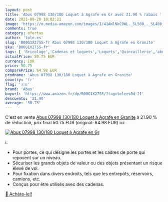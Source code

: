 ```yaml
---
layout: post
title: 'Abus 07998 130/180 Loquet à Agrafe en Gr avec 21.90 % rabais '
date: 2021-09-20 18:02:21
image: 'https://m.media-amazon.com/images/I/41AWlNkC9WL._SL500_._SL400_.jpg'
comments: true
category: ofertas
author: 'tole.es'
slug: 'B00G1X27SS-fr Abus 07998 130/180 Loquet à Agrafe en Granite'
sku: 'B00G1X27SS-fr'
tags: [ 'Bricolage','Cadenas et loquets','Loquets','Quincaillerie','abus', ]
actualPrice: 50.75 EUR
currency: EUR
price: 50.75
comparePrice: 64.98 EUR
prodname: 'Abus 07998 130/180 Loquet à Agrafe en Granite'
country: 'fr'
flag: '🇫🇷'
brand: 'Abus'
buyurl: 'https://www.amazon.fr/dp/B00G1X27SS/?tag=tolees0d-21'
descuento: '21.90'
average: '50.75'
---
```


C'est en vente [Abus 07998 130/180 Loquet à Agrafe en Granite](https://www.amazon.fr/dp/B00G1X27SS/?tag=tolees0d-21)  à  21.90 % de réduction, prix final  50.75 EUR (original: 64.98 EUR) ici:

[![Abus 07998 130/180 Loquet à Agrafe en Gr](https://m.media-amazon.com/images/I/41AWlNkC9WL._SL500_._SL400_.jpg)](https://www.amazon.fr/dp/B00G1X27SS/?tag=tolees0d-21)

ℹ️:

- Pour portes, ce qui désigne les portes et les cadres de porte qui reposent sur un niveau.
- Sécuriser les grands objets de valeur ou des objets présentant un risque élevé de vol.
- Pour fixation dans divers endroits, tels que les entrepôts, réservoirs, camions, etc.
- Conçus pour être utilisés avec des cadenas.

[🛒 Achète-le!!](https://www.amazon.fr/dp/B00G1X27SS/?tag=tolees0d-21)
